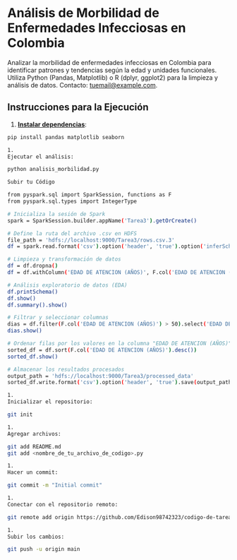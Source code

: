 # Análisis de Morbilidad de Enfermedades Infecciosas en Colombia

Analizar la morbilidad de enfermedades infecciosas en Colombia para identificar patrones y tendencias según la edad y unidades funcionales. Utiliza Python (Pandas, Matplotlib) o R (dplyr, ggplot2) para la limpieza y análisis de datos. Contacto: [tuemail@example.com](mailto:tuemail@example.com).

## Instrucciones para la Ejecución
1. [**Instalar dependencias**](https://www.bing.com/search?form=SKPBOT&q=Instalar%20dependencias):
```bash
pip install pandas matplotlib seaborn

1. 
Ejecutar el análisis:

python analisis_morbilidad.py

Subir tu Código

from pyspark.sql import SparkSession, functions as F
from pyspark.sql.types import IntegerType

# Inicializa la sesión de Spark
spark = SparkSession.builder.appName('Tarea3').getOrCreate()

# Define la ruta del archivo .csv en HDFS
file_path = 'hdfs://localhost:9000/Tarea3/rows.csv.3'
df = spark.read.format('csv').option('header', 'true').option('inferSchema', 'true').load(file_path)

# Limpieza y transformación de datos
df = df.dropna()
df = df.withColumn('EDAD DE ATENCION (AÑOS)', F.col('EDAD DE ATENCION (AÑOS)').cast(IntegerType()))

# Análisis exploratorio de datos (EDA)
df.printSchema()
df.show()
df.summary().show()

# Filtrar y seleccionar columnas
dias = df.filter(F.col('EDAD DE ATENCION (AÑOS)') > 50).select('EDAD DE ATENCION (AÑOS)', 'NOMBRE DEL DIAGNOSTICO', 'AÑO REPORTADO')
dias.show()

# Ordenar filas por los valores en la columna "EDAD DE ATENCION (AÑOS)" en orden descendente
sorted_df = df.sort(F.col('EDAD DE ATENCION (AÑOS)').desc())
sorted_df.show()

# Almacenar los resultados procesados
output_path = 'hdfs://localhost:9000/Tarea3/processed_data'
sorted_df.write.format('csv').option('header', 'true').save(output_path)

1. 
Inicializar el repositorio:

git init

1. 
Agregar archivos:

git add README.md
git add <nombre_de_tu_archivo_de_codigo>.py

1. 
Hacer un commit:

git commit -m "Initial commit"

1. 
Conectar con el repositorio remoto:

git remote add origin https://github.com/Edison98742323/codigo-de-tarea3-.git

1. 
Subir los cambios:

git push -u origin main
